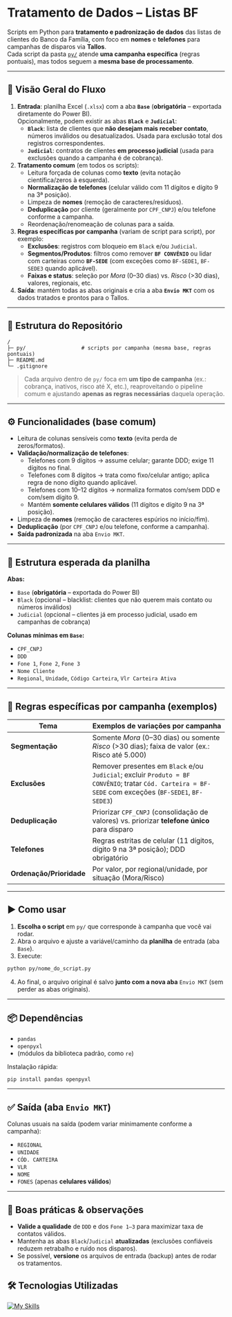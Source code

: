 # Tratamento de Dados – Listas BF

Scripts em Python para **tratamento e padronização de dados** das listas de clientes do Banco da Família, com foco em **nomes** e **telefones** para campanhas de disparos via **Tallos**.  
Cada script da pasta [`py/`](./py) atende **uma campanha específica** (regras pontuais), mas todos seguem a **mesma base de processamento**.

---

## 🧭 Visão Geral do Fluxo

1. **Entrada**: planilha Excel (`.xlsx`) com a aba **`Base`** (**obrigatória** – exportada diretamente do Power BI).  
   Opcionalmente, podem existir as abas **`Black`** e **`Judicial`**:
   - **`Black`**: lista de clientes que **não desejam mais receber contato**, números inválidos ou desatualizados. Usada para exclusão total dos registros correspondentes.
   - **`Judicial`**: contratos de clientes **em processo judicial** (usada para exclusões quando a campanha é de cobrança).
2. **Tratamento comum** (em todos os scripts):
   - Leitura forçada de colunas como **texto** (evita notação científica/zeros à esquerda).
   - **Normalização de telefones** (celular válido com 11 dígitos e dígito 9 na 3ª posição).
   - Limpeza de **nomes** (remoção de caracteres/resíduos).
   - **Deduplicação** por cliente (geralmente por `CPF_CNPJ`) e/ou telefone conforme a campanha.
   - Reordenação/renomeação de colunas para a saída.
3. **Regras específicas por campanha** (variam de script para script), por exemplo:
   - **Exclusões**: registros com bloqueio em `Black` e/ou `Judicial`.
   - **Segmentos/Produtos**: filtros como remover **`BF CONVÊNIO`** ou lidar com carteiras como **`BF-SEDE`** (com exceções como `BF-SEDE1`, `BF-SEDE3` quando aplicável).
   - **Faixas e status**: seleção por *Mora* (0–30 dias) vs. *Risco* (>30 dias), valores, regionais, etc.
4. **Saída**: mantém todas as abas originais e cria a aba **`Envio MKT`** com os dados tratados e prontos para o Tallos.

---

## 📂 Estrutura do Repositório

```
/
├─ py/                  # scripts por campanha (mesma base, regras pontuais)
├─ README.md
└─ .gitignore
```

> Cada arquivo dentro de `py/` foca em **um tipo de campanha** (ex.: cobrança, inativos, risco até X, etc.), reaproveitando o pipeline comum e ajustando **apenas as regras necessárias** daquela operação.

---

## ⚙️ Funcionalidades (base comum)

- Leitura de colunas sensíveis como **texto** (evita perda de zeros/formatos).
- **Validação/normalização de telefones**:
  - Telefones com 9 dígitos → assume celular; garante DDD; exige 11 dígitos no final.
  - Telefones com 8 dígitos → trata como fixo/celular antigo; aplica regra de nono dígito quando aplicável.
  - Telefones com 10–12 dígitos → normaliza formatos com/sem DDD e com/sem dígito 9.
  - Mantém **somente celulares válidos** (11 dígitos e dígito 9 na 3ª posição).
- Limpeza de **nomes** (remoção de caracteres espúrios no início/fim).
- **Deduplicação** (por `CPF_CNPJ` e/ou telefone, conforme a campanha).
- **Saída padronizada** na aba `Envio MKT`.

---

## 📑 Estrutura esperada da planilha

**Abas:**
- `Base` (**obrigatória** – exportada do Power BI)
- `Black` (opcional – blacklist: clientes que não querem mais contato ou números inválidos)
- `Judicial` (opcional – clientes já em processo judicial, usado em campanhas de cobrança)

**Colunas mínimas em `Base`:**
- `CPF_CNPJ`
- `DDD`
- `Fone 1`, `Fone 2`, `Fone 3`
- `Nome Cliente`
- `Regional`, `Unidade`, `Código Carteira`, `Vlr Carteira Ativa`

---

## 🧪 Regras específicas por campanha (exemplos)

| Tema | Exemplos de variações por campanha |
|---|---|
| **Segmentação** | Somente *Mora* (0–30 dias) ou somente *Risco* (>30 dias); faixa de valor (ex.: Risco até 5.000) |
| **Exclusões** | Remover presentes em `Black` e/ou `Judicial`; excluir `Produto = BF CONVÊNIO`; tratar `Cód. Carteira = BF-SEDE` com exceções (`BF-SEDE1`, `BF-SEDE3`) |
| **Deduplicação** | Priorizar `CPF_CNPJ` (consolidação de valores) vs. priorizar **telefone único** para disparo |
| **Telefones** | Regras estritas de celular (11 dígitos, dígito 9 na 3ª posição); DDD obrigatório |
| **Ordenação/Prioridade** | Por valor, por regional/unidade, por situação (Mora/Risco) |

---

## ▶️ Como usar

1. **Escolha o script** em `py/` que corresponde à campanha que você vai rodar.
2. Abra o arquivo e ajuste a variável/caminho da **planilha** de entrada (aba `Base`).
3. Execute:

```bash
python py/nome_do_script.py
```

4. Ao final, o arquivo original é salvo **junto com a nova aba** `Envio MKT` (sem perder as abas originais).

---

## 📦 Dependências

- `pandas`
- `openpyxl`
- (módulos da biblioteca padrão, como `re`)

Instalação rápida:

```bash
pip install pandas openpyxl
```

---

## ✅ Saída (aba `Envio MKT`)

Colunas usuais na saída (podem variar minimamente conforme a campanha):

- `REGIONAL`
- `UNIDADE`
- `CÓD. CARTEIRA`
- `VLR`
- `NOME`
- `FONES` (apenas **celulares válidos**)

---

## 🧰 Boas práticas & observações

- **Valide a qualidade** de `DDD` e dos `Fone 1–3` para maximizar taxa de contatos válidos.
- Mantenha as abas `Black`/`Judicial` **atualizadas** (exclusões confiáveis reduzem retrabalho e ruído nos disparos).
- Se possível, **versione** os arquivos de entrada (backup) antes de rodar os tratamentos.

## 🛠️ Tecnologias Utilizadas
[![My Skills](https://skillicons.dev/icons?i=py,git,github,vscode)](https://skillicons.dev)
